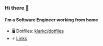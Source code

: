 ### Hi there 👋

#### I'm a Software Engineer working from home

- 🖥️ Dotfiles: [klarkc/dotfiles](https://github.com/klarkc/dotfiles)
- ⚡ [Links](https://linktr.ee/klarkc)
